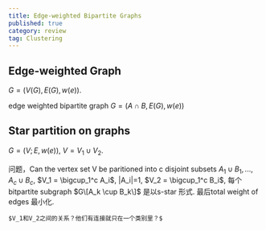 ```yaml
---
title: Edge-weighted Bipartite Graphs
published: true
category: review
tag: Clustering
---
```


## Edge-weighted Graph

$G=(V(G), E(G), w(e))$.

edge weighted bipartite graph $G=(A\cap B, E(G), w(e))$

## Star partition on graphs
$G=(V;E, w(e))$, $V=V_1 \cup V_2$.

问题，Can the vertex set V be paritioned into c disjoint subsets $A_1 \cup B_1, ... , A_c \cup B_c$,
$V_1 = \bigcup_1^c A_i$, |A_i|=1, $V_2 = \bigcup_1^c B_i$, 每个bitpartite subgraph $G\[A_k \cup B_k\]$ 是以s-star 形式. 最后total weight of edges 最小化.

`$V_1和V_2之间的关系？他们有连接就只在一个类别里？$`
